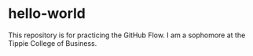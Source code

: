 # hello-world
This repository is for practicing the GitHub Flow.
I am a sophomore at the Tippie College of Business.
